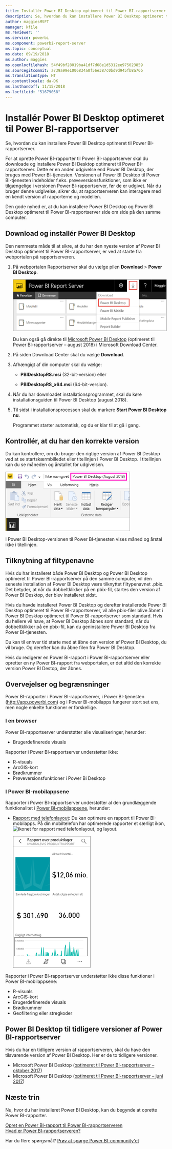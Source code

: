 ```yaml
---
title: Installér Power BI Desktop optimeret til Power BI-rapportserver
description: Se, hvordan du kan installere Power BI Desktop optimeret til Power BI-rapportserver
author: maggiesMSFT
manager: kfile
ms.reviewer: ''
ms.service: powerbi
ms.component: powerbi-report-server
ms.topic: conceptual
ms.date: 09/19/2018
ms.author: maggies
ms.openlocfilehash: 54f49bf28019ba41df7d68e1d5312ee975023859
ms.sourcegitcommit: a739a99e1006834a0f56e387c0bd9d945fb8a76b
ms.translationtype: HT
ms.contentlocale: da-DK
ms.lasthandoff: 11/15/2018
ms.locfileid: "51679058"
---
```

# <a name="install-power-bi-desktop-optimized-for-power-bi-report-server"></a>Installér Power BI Desktop optimeret til Power BI-rapportserver
Se, hvordan du kan installere Power BI Desktop optimeret til Power BI-rapportserver.

For at oprette Power BI-rapporter til Power BI-rapportserver skal du downloade og installere Power BI Desktop optimeret til Power BI-rapportserver. Dette er en anden udgivelse end Power BI Desktop, der bruges med Power BI-tjenesten. Versionen af Power BI Desktop til Power BI-tjenesten indeholder f.eks. prøveversionsfunktioner, som ikke er tilgængelige i versionen Power BI-rapportserver, før de er udgivet. Når du bruger denne udgivelse, sikrer du, at rapportserveren kan interagere med en kendt version af rapporterne og modellen. 

Den gode nyhed er, at du kan installere Power BI Desktop og Power BI Desktop optimeret til Power BI-rapportserver side om side på den samme computer.

## <a name="download-and-install-power-bi-desktop"></a>Download og installér Power BI Desktop

Den nemmeste måde til at sikre, at du har den nyeste version af Power BI Desktop optimeret til Power BI-rapportserver, er ved at starte fra webportalen på rapportserveren.

1. På webportalen Rapportserver skal du vælge pilen **Download** > **Power BI Desktop**.

    ![Download Power BI Desktop fra webportalen](media/install-powerbi-desktop/report-server-download-web-portal.png)

    Du kan også gå direkte til [Microsoft Power BI Desktop](https://www.microsoft.com/download/details.aspx?id=57271) (optimeret til Power BI-rapportserver – august 2018) i Microsoft Download Center.

2. På siden Download Center skal du vælge **Download**.

3. Afhængigt af din computer skal du vælge: 

    - **PBIDesktopRS.msi** (32-bit-version) eller

    - **PBIDesktopRS_x64.msi** (64-bit-version).

1. Når du har downloadet installationsprogrammet, skal du køre installationsguiden til Power BI Desktop (august 2018).

2. Til sidst i installationsprocessen skal du markere **Start Power BI Desktop nu**.
   
    Programmet starter automatisk, og du er klar til at gå i gang.

## <a name="verify-you-are-using-the-correct-version"></a>Kontrollér, at du har den korrekte version
Du kan kontrollere, om du bruger den rigtige version af Power BI Desktop ved at se startskærmbilledet eller titellinjen i Power BI Desktop. I titellinjen kan du se måneden og årstallet for udgivelsen.

![Titellinjen til Power BI Desktop optimeret til Power BI-rapportserveren](media/install-powerbi-desktop/power-bi-report-server-desktop-august-2018.png)

I Power BI Desktop-versionen til Power BI-tjenesten vises måned og årstal ikke i titellinjen.

## <a name="file-extension-association"></a>Tilknytning af filtypenavne
Hvis du har installeret både Power BI Desktop og Power BI Desktop optimeret til Power BI-rapportserver på den samme computer, vil den seneste installation af Power BI Desktop være tilknyttet filtypenavnet .pbix. Det betyder, at når du dobbeltklikker på en pbix-fil, startes den version af Power BI Desktop, der blev installeret sidst.

Hvis du havde installeret Power BI Desktop og derefter installerede Power BI Desktop optimeret til Power BI-rapportserver, vil alle pbix-filer blive åbnet i Power BI Desktop optimeret til Power BI-rapportserver som standard. Hvis du hellere vil have, at Power BI Desktop åbnes som standard, når du dobbeltklikker på en pbix-fil, kan du geninstallere Power BI Desktop fra Power BI-tjenesten.

Du kan til enhver tid starte med at åbne den version af Power BI Desktop, du vil bruge. Og derefter kan du åbne filen fra Power BI Desktop.

Hvis du redigerer en Power BI-rapport i Power BI-rapportserver eller opretter en ny Power BI-rapport fra webportalen, er det altid den korrekte version Power BI Destop, der åbnes.

## <a name="considerations-and-limitations"></a>Overvejelser og begrænsninger
Power BI-rapporter i Power BI-rapportserver, i Power BI-tjenesten (http://app.powerbi.com) og i Power BI-mobilapps fungerer stort set ens, men nogle enkelte funktioner er forskellige.

### <a name="in-a-browser"></a>I en browser
Power BI-rapportserver understøtter alle visualiseringer, herunder:

* Brugerdefinerede visuals

Rapporter i Power BI-rapportserver understøtter ikke:

* R-visuals
* ArcGIS-kort
* Brødkrummer
* Prøveversionsfunktioner i Power Bi Desktop

### <a name="in-the-power-bi-mobile-apps"></a>I Power BI-mobilappsene
Rapporter i Power BI-rapportserver understøtter al den grundlæggende funktionalitet i [Power BI-mobilappsene](../consumer/mobile/mobile-apps-for-mobile-devices.md), herunder:

* [Rapport med telefonlayout](../desktop-create-phone-report.md): Du kan optimere en rapport til Power BI-mobilapps. På din mobiltelefon har optimerede rapporter et særligt ikon, ![ikonet for rapport med telefonlayout](media/install-powerbi-desktop/power-bi-rs-mobile-optimized-icon.png), og layout.
  
    ![Rapport optimeret til telefoner](media/install-powerbi-desktop/power-bi-rs-mobile-optimized-report.png)

Rapporter i Power BI-rapportserver understøtter ikke disse funktioner i Power BI-mobilappsene:

* R-visuals
* ArcGIS-kort
* Brugerdefinerede visuals
* Brødkrummer
* Geofiltering eller stregkoder

## <a name="power-bi-desktop-for-earlier-versions-of-power-bi-report-server"></a>Power BI Desktop til tidligere versioner af Power BI-rapportserver

Hvis du har en tidligere version af rapportserveren, skal du have den tilsvarende version af Power BI Desktop. Her er de to tidligere versioner.

- Microsoft Power BI Desktop ([optimeret til Power BI-rapportserver – oktober 2017](https://www.microsoft.com/download/details.aspx?id=56136))
- Microsoft Power BI Desktop ([optimeret til Power BI-rapportserver – juni 2017](https://www.microsoft.com/download/details.aspx?id=55330))

## <a name="next-steps"></a>Næste trin
Nu, hvor du har installeret Power BI Desktop, kan du begynde at oprette Power BI-rapporter.

[Opret en Power BI-rapport til Power BI-rapportserveren](quickstart-create-powerbi-report.md)  
[Hvad er Power BI-rapportserveren?](get-started.md)

Har du flere spørgsmål? [Prøv at spørge Power BI-community'et](https://community.powerbi.com/)

